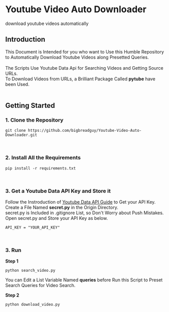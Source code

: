 # Youtube Video Auto Downloader
 download youtube videos automatically

## Introduction
 This Document is Intended for you who want to Use this Humble Repository</br>
 to Automatically Download Youtube Videos along Presetted Queries.</br>
 </br>
 The Scripts Use Youtube Data Api for Searching Videos and Getting Source URLs.</br>
 To Download Videos from URLs, a Brilliant Package Called **pytube** have been Used.</br>
 </br>

## Getting Started

### 1. Clone the Repository
 ```
 git clone https://github.com/bigbreadguy/Youtube-Video-Auto-Downloader.git
 ```
 </br>

### 2. Install All the Requirements
 ```
 pip install -r requirements.txt
 ```
 </br>

### 3. Get a Youtube Data API Key and Store it
 Follow the Instroduction of [Youtube Data API Guide](https://developers.google.com/youtube/v3/getting-started) to Get your API Key.</br>
 Create a File Named **secret.py** in the Origin Directory.</br>
 secret.py is Included in .gitignore List, so Don't Worry about Push Mistakes.</br>
 Open secret.py and Store your API Key as below.</br>
 ```
 API_KEY = "YOUR_API_KEY"
 ```

</br>

### 3. Run
 **Step 1**</br>
 ```
 python search_video.py
 ```
 You can Edit a List Variable Named **queries** before Run this Script to Preset Search Queries for Video Search.</br>

 **Step 2**</br>
 ```
 python download_video.py
 ```
 </br>